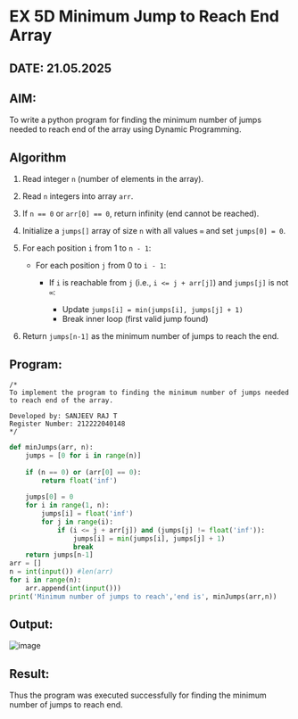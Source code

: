 # EX 5D Minimum Jump to Reach End Array
## DATE: 21.05.2025
## AIM:
To write a python program for finding the minimum number of jumps needed to reach end of the array using Dynamic Programming.


## Algorithm

1. Read integer `n` (number of elements in the array).
2. Read `n` integers into array `arr`.
3. If `n == 0` or `arr[0] == 0`, return infinity (end cannot be reached).
4. Initialize a `jumps[]` array of size `n` with all values `∞` and set `jumps[0] = 0`.
5. For each position `i` from 1 to `n - 1`:

   * For each position `j` from 0 to `i - 1`:

     * If `i` is reachable from `j` (i.e., `i <= j + arr[j]`) and `jumps[j]` is not `∞`:

       * Update `jumps[i] = min(jumps[i], jumps[j] + 1)`
       * Break inner loop (first valid jump found)
6. Return `jumps[n-1]` as the minimum number of jumps to reach the end.

## Program:
```
/*
To implement the program to finding the minimum number of jumps needed to reach end of the array.

Developed by: SANJEEV RAJ T
Register Number: 212222040148
*/
```
```python
def minJumps(arr, n):
    jumps = [0 for i in range(n)]
 
    if (n == 0) or (arr[0] == 0):
        return float('inf')
 
    jumps[0] = 0
    for i in range(1, n):
        jumps[i] = float('inf')
        for j in range(i):
            if (i <= j + arr[j]) and (jumps[j] != float('inf')):
                jumps[i] = min(jumps[i], jumps[j] + 1)
                break
    return jumps[n-1]
arr = []
n = int(input()) #len(arr)
for i in range(n):
    arr.append(int(input()))
print('Minimum number of jumps to reach','end is', minJumps(arr,n))

```

## Output:

![image](https://github.com/user-attachments/assets/1b156320-6b5c-4f9c-9d2c-1a3a72efa7ca)


## Result:
Thus the program was executed successfully for finding the minimum number of jumps to reach end.
